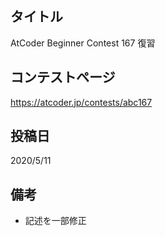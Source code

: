 ## タイトル

AtCoder Beginner Contest 167 復習

## コンテストページ

https://atcoder.jp/contests/abc167

## 投稿日

2020/5/11

## 備考

- 記述を一部修正
